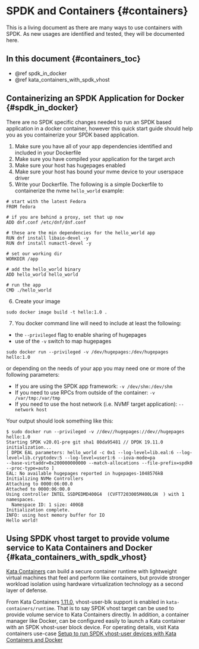 # SPDK and Containers {#containers}

This is a living document as there are many ways to use containers with
SPDK. As new usages are identified and tested, they will be documented
here.

## In this document {#containers_toc}

* @ref spdk_in_docker
* @ref kata_containers_with_spdk_vhost

## Containerizing an SPDK Application for Docker {#spdk_in_docker}

There are no SPDK specific changes needed to run an SPDK based application in
a docker container, however this quick start guide should help you as you
containerize your SPDK based application.

1. Make sure you have all of your app dependencies identified and included in your Dockerfile
2. Make sure you have compiled your application for the target arch
3. Make sure your host has hugepages enabled
4. Make sure your host has bound your nvme device to your userspace driver
5. Write your Dockerfile. The following is a simple Dockerfile to containerize the nvme `hello_world`
  example:

~~~{.sh}
# start with the latest Fedora
FROM fedora

# if you are behind a proxy, set that up now
ADD dnf.conf /etc/dnf/dnf.conf

# these are the min dependencies for the hello_world app
RUN dnf install libaio-devel -y
RUN dnf install numactl-devel -y

# set our working dir
WORKDIR /app

# add the hello_world binary
ADD hello_world hello_world

# run the app
CMD ./hello_world
~~~

6. Create your image

`sudo docker image build -t hello:1.0 .`

7. You docker command line will need to include at least the following:
- the `--privileged` flag to enable sharing of hugepages
- use of the `-v` switch to map hugepages

`sudo docker run --privileged -v /dev/hugepages:/dev/hugepages hello:1.0`

or depending on the needs of your app you may need one or more of the following parameters:

- If you are using the SPDK app framework: `-v /dev/shm:/dev/shm`
- If you need to use RPCs from outside of the container: `-v /var/tmp:/var/tmp`
- If you need to use the host network (i.e. NVMF target application): `--network host`

Your output should look something like this:

~~~{.sh}
$ sudo docker run --privileged -v //dev//hugepages://dev//hugepages hello:1.0
Starting SPDK v20.01-pre git sha1 80da95481 // DPDK 19.11.0 initialization...
[ DPDK EAL parameters: hello_world -c 0x1 --log-level=lib.eal:6 --log-level=lib.cryptodev:5 --log-level=user1:6 --iova-mode=pa
--base-virtaddr=0x200000000000 --match-allocations --file-prefix=spdk0 --proc-type=auto ]
EAL: No available hugepages reported in hugepages-1048576kB
Initializing NVMe Controllers
Attaching to 0000:06:00.0
Attached to 0000:06:00.0
Using controller INTEL SSDPEDMD400G4  (CVFT7203005M400LGN  ) with 1 namespaces.
  Namespace ID: 1 size: 400GB
Initialization complete.
INFO: using host memory buffer for IO
Hello world!
~~~

## Using SPDK vhost target to provide volume service to Kata Containers and Docker {#kata_containers_with_spdk_vhost}

[Kata Containers](https://katacontainers.io) can build a secure container
runtime with lightweight virtual machines that feel and perform like
containers, but provide stronger workload isolation using hardware
virtualization technology as a second layer of defense.

From Kata Containers [1.11.0](https://github.com/kata-containers/runtime/releases/tag/1.11.0),
vhost-user-blk support is enabled in `kata-containers/runtime`. That is to say
SPDK vhost target can be used to provide volume service to Kata Containers directly.
In addition, a container manager like Docker, can be configured easily to launch
a Kata container with an SPDK vhost-user block device. For operating details, visit
Kata containers use-case [Setup to run SPDK vhost-user devices with Kata Containers and Docker](https://github.com/kata-containers/documentation/blob/master/use-cases/using-SPDK-vhostuser-and-kata.md#host-setup-for-vhost-user-devices)
